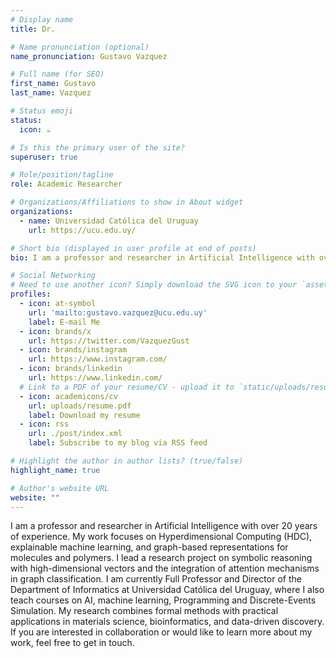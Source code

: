 ```yaml
---
# Display name
title: Dr.

# Name pronunciation (optional)
name_pronunciation: Gustavo Vazquez

# Full name (for SEO)
first_name: Gustavo
last_name: Vazquez

# Status emoji
status:
  icon: ☕️

# Is this the primary user of the site?
superuser: true

# Role/position/tagline
role: Academic Researcher

# Organizations/Affiliations to show in About widget
organizations:
  - name: Universidad Católica del Uruguay
    url: https://ucu.edu.uy/

# Short bio (displayed in user profile at end of posts)
bio: I am a professor and researcher in Artificial Intelligence with over 20 years of experience. My work focuses on Hyperdimensional Computing (HDC), explainable machine learning, and graph-based representations for molecules and polymers. I lead a research project on symbolic reasoning with high-dimensional vectors and the integration of attention mechanisms in graph classification. I am currently Full Professor and Director of the Department of Informatics at Universidad Católica del Uruguay, where I also teach courses on AI, machine learning, Programming and Discrete-Events Simulation. My research combines formal methods with practical applications in materials science, bioinformatics, and data-driven discovery. If you are interested in collaboration or would like to learn more about my work, feel free to get in touch.

# Social Networking
# Need to use another icon? Simply download the SVG icon to your `assets/media/icons/` folder.
profiles:
  - icon: at-symbol
    url: 'mailto:gustavo.vazquez@ucu.edu.uy'
    label: E-mail Me
  - icon: brands/x
    url: https://twitter.com/VazquezGust
  - icon: brands/instagram
    url: https://www.instagram.com/
  - icon: brands/linkedin
    url: https://www.linkedin.com/
  # Link to a PDF of your resume/CV - upload it to `static/uploads/resume.pdf`
  - icon: academicons/cv
    url: uploads/resume.pdf
    label: Download my resume
  - icon: rss
    url: ./post/index.xml
    label: Subscribe to my blog via RSS feed

# Highlight the author in author lists? (true/false)
highlight_name: true

# Author's website URL
website: ""
---
```


I am a professor and researcher in Artificial Intelligence with over 20 years of experience. My work focuses on Hyperdimensional Computing (HDC), explainable machine learning, and graph-based representations for molecules and polymers. I lead a research project on symbolic reasoning with high-dimensional vectors and the integration of attention mechanisms in graph classification. I am currently Full Professor and Director of the Department of Informatics at Universidad Católica del Uruguay, where I also teach courses on AI, machine learning, Programming and Discrete-Events Simulation. My research combines formal methods with practical applications in materials science, bioinformatics, and data-driven discovery. If you are interested in collaboration or would like to learn more about my work, feel free to get in touch.
